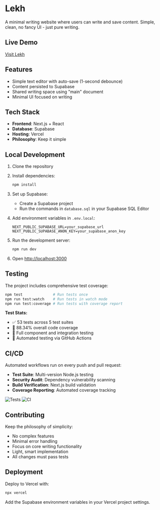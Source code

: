 # Lekh

A minimal writing website where users can write and save content. Simple, clean, no fancy UI - just pure writing.

## Live Demo

[Visit Lekh](https://lekh.space/)

## Features

- Simple text editor with auto-save (1-second debounce)
- Content persisted to Supabase
- Shared writing space using "main" document
- Minimal UI focused on writing

## Tech Stack

- **Frontend**: Next.js + React
- **Database**: Supabase
- **Hosting**: Vercel
- **Philosophy**: Keep it simple

## Local Development

1. Clone the repository
2. Install dependencies:
   ```bash
   npm install
   ```

3. Set up Supabase:
   - Create a Supabase project
   - Run the commands in `database.sql` in your Supabase SQL Editor

4. Add environment variables in `.env.local`:
   ```
   NEXT_PUBLIC_SUPABASE_URL=your_supabase_url
   NEXT_PUBLIC_SUPABASE_ANON_KEY=your_supabase_anon_key
   ```

5. Run the development server:
   ```bash
   npm run dev
   ```

6. Open [http://localhost:3000](http://localhost:3000)

## Testing

The project includes comprehensive test coverage:

```bash
npm test              # Run tests once
npm run test:watch    # Run tests in watch mode
npm run test:coverage # Run tests with coverage report
```

**Test Stats:**
- ✅ 53 tests across 5 test suites
- 🎯 88.34% overall code coverage
- 🧪 Full component and integration testing
- 🔄 Automated testing via GitHub Actions

## CI/CD

Automated workflows run on every push and pull request:
- **Test Suite**: Multi-version Node.js testing
- **Security Audit**: Dependency vulnerability scanning
- **Build Verification**: Next.js build validation
- **Coverage Reporting**: Automated coverage tracking

![Tests](https://github.com/username/lekh/workflows/Test%20Suite/badge.svg)
![CI](https://github.com/username/lekh/workflows/Continuous%20Integration/badge.svg)

## Contributing

Keep the philosophy of simplicity:
- No complex features
- Minimal error handling
- Focus on core writing functionality
- Light, smart implementation
- All changes must pass tests

## Deployment

Deploy to Vercel with:
```bash
npx vercel
```

Add the Supabase environment variables in your Vercel project settings.